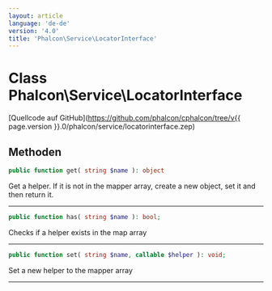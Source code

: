 ```yaml
---
layout: article
language: 'de-de'
version: '4.0'
title: 'Phalcon\Service\LocatorInterface'
---
```

# Class **Phalcon\Service\LocatorInterface**

[Quellcode auf GitHub](https://github.com/phalcon/cphalcon/tree/v{{ page.version }}.0/phalcon/service/locatorinterface.zep)

## Methoden

```php
public function get( string $name ): object
```

Get a helper. If it is not in the mapper array, create a new object, set it and then return it.

* * *

```php
public function has( string $name ): bool;
```

Checks if a helper exists in the map array

* * *

```php
public function set( string $name, callable $helper ): void;
```

Set a new helper to the mapper array

* * *